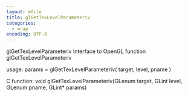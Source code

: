 ```yaml
---
layout: mfile
title: glGetTexLevelParameteriv
categories:
  - wrap
encoding: UTF-8
---
```


glGetTexLevelParameteriv  Interface to OpenGL function glGetTexLevelParameteriv

usage:  params = glGetTexLevelParameteriv( target, level, pname )

C function:  void glGetTexLevelParameteriv(GLenum target, GLint level, GLenum pname, GLint\* params)